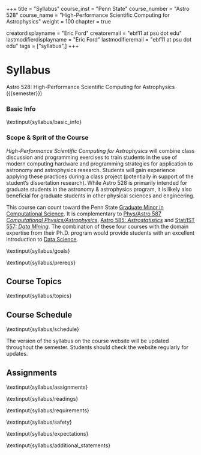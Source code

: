 +++
title = "Syllabus"
course_inst = "Penn State"
course_number = "Astro 528"
course_name = "High-Performance Scientific Computing for Astrophysics"
weight = 100
chapter = true

creatordisplayname = "Eric Ford"
creatoremail = "ebf11 at psu dot edu"
lastmodifierdisplayname = "Eric Ford"
lastmodifieremail = "ebf11 at psu dot edu"
tags = ["syllabus",]
+++

# Syllabus
Astro 528: High-Performance Scientific Computing for Astrophysics ({{semester}})

### Basic Info
\textinput{syllabus/basic_info}

### Scope & Sprit of the Course
_High-Performance Scientific Computing for Astrophysics_ will combine class discussion and programming exercises to train students in the use of modern computing hardware and programming strategies for application to astronomy and astrophysics research.  Students will gain experience applying these practices during a class project (potentially in support of the student’s dissertation research).  While Astro 528 is primarily intended for graduate students in the astronomy & astrophysics program, it is likely also beneficial for graduate students in other physical sciences and engineering.

This course can count toward the Penn State [Graduate Minor in Computational Science](https://bulletins.psu.edu/graduate/programs/minors/computational-science-graduate-minor/#text).  It is complementary to [Phys/Astro 587 _Computational Physics/Astrophysics_](https://bulletins.psu.edu/search/?scontext=courses&search=Astro+527&caturl=%2Fgraduate), [Astro 585: _Astrostatistics_](https://bulletins.psu.edu/search/?scontext=courses&search=Astro+585&caturl=%2Fgraduate) and [Stat/IST 557: _Data Mining_](https://bulletins.psu.edu/search/?scontext=courses&search=Stat+557&caturl=%2Fgraduate).  The combination of these four courses with the domain expertise from their Ph.D. program would provide students with an excellent introduction to [Data Science](https://s3.amazonaws.com/aws.drewconway.com/viz/venn_diagram/data_science.html).

\textinput{syllabus/goals}

\textinput{syllabus/prereqs}

## Course Topics
\textinput{syllabus/topics}

## Course Schedule
\textinput{syllabus/schedule}

The version of the syllabus on the course website will be updated throughout the semester.  Students should check the website regularly for updates.

## Assignments 
\textinput{syllabus/assignments}

\textinput{syllabus/readings}

\textinput{syllabus/requirements}

\textinput{syllabus/safety}

\textinput{syllabus/expectations}

\textinput{syllabus/additional_statements}
